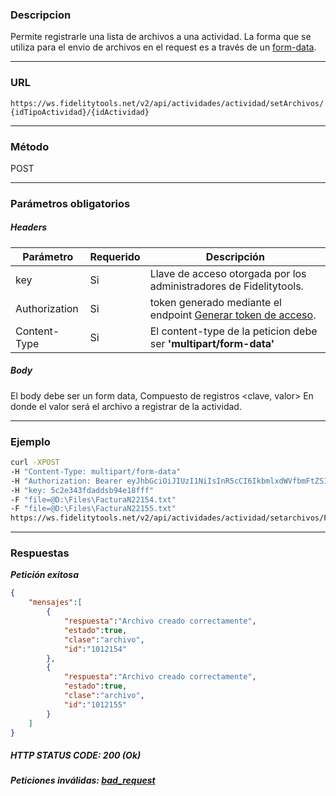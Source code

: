 ### Descripcion
Permite registrarle una lista de archivos a una actividad. La forma que se utiliza para el envio de archivos en el request es a través de un [form-data](https://developer.mozilla.org/en-US/docs/Web/API/FormData/Using_FormData_Objects).
___

### URL
` https://ws.fidelitytools.net/v2/api/actividades/actividad/setArchivos/{idTipoActividad}/{idActividad} `
___

### Método
POST
___
### Parámetros obligatorios

##### Headers

|Parámetro |Requerido |Descripción                 |
|----------|----------|----------------------------|
| key         | Si		 | Llave de acceso otorgada por los administradores de Fidelitytools. |
| Authorization       | Si		 | token generado mediante el endpoint [Generar token de acceso](https://github.com/bebeto-fidelitytools/FidelitytoolsWS/blob/master/docs/autenticaci%C3%B3n.md). |
| Content-Type | Si | El content-type de la peticion debe ser **'multipart/form-data'** |

##### Body
El body debe ser un form data, Compuesto de registros <clave, valor> En donde el valor será el archivo a registrar de la actividad. 
___
### Ejemplo
```bash
curl -XPOST 
-H "Content-Type: multipart/form-data" 
-H "Authorization: Bearer eyJhbGciOiJIUzI1NiIsInR5cCI6IkbmlxdWVfbmFtZSI6InVzZXJb25maWciLCJuYmYiOjE1NTYxMTk0MNjIwNTgwNywiaWF0IjoxNTU2MTE5NDA3LCJpczovL3dzLmZpZGVsaXR5dG9vbHMubmV0L3YyIiwiYXVkIjoiaHa2U2asdasdy5maWRlbGl0eXRvb2xzLm5ldC92MiJ9RDDpMHEB4SsmY0j87OcS5mbxe2XxSAY" 
-H "key: 5c2e343fdaddsb94e18fff" 
-F "file=@D:\Files\FacturaN22154.txt" 
-F "file=@D:\Files\FacturaN22155.txt" 
https://ws.fidelitytools.net/v2/api/actividades/actividad/setarchivos/FTWS/10124
```
___
### Respuestas
***Petición exitosa***
```json
{
	"mensajes":[
    	{
        	"respuesta":"Archivo creado correctamente",
            "estado":true,
            "clase":"archivo",
            "id":"1012154"
        },
        {
        	"respuesta":"Archivo creado correctamente",
            "estado":true,
            "clase":"archivo",
            "id":"1012155"
        }
	]
}
```

##### HTTP STATUS CODE: 200 (Ok)

***Peticiones inválidas: [bad_request](https://github.com/bebeto-fidelitytools/FidelitytoolsWS/blob/master/docs/actividades/bad_request.md)***
